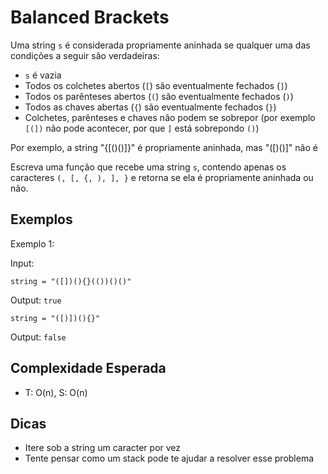 # Balanced Brackets

Uma string `s` é considerada propriamente aninhada se qualquer uma das condições a seguir são verdadeiras:
- `s` é vazia
- Todos os colchetes abertos (`[`) são eventualmente fechados (`]`)
- Todos os parênteses abertos (`(`) são eventualmente fechados (`)`)
- Todos as chaves abertas (`{`) são eventualmente fechados (`}`)
- Colchetes, parênteses e chaves não podem se sobrepor (por exemplo `[(])` não pode acontecer, por que `]` está sobrepondo `()`)

Por exemplo, a string "{[()()]}" é propriamente aninhada, mas "([)()]" não é

Escreva uma função que recebe uma string `s`, contendo apenas os caracteres `(, [, {, ), ], }` e retorna se ela é propriamente aninhada ou não.

## Exemplos 

Exemplo 1:

Input:

`string = "([])(){}(())()()"`

Output: `true`

`string = "([)])(){}"`

Output: `false`

## Complexidade Esperada

- T: O(n), S: O(n)

## Dicas

- Itere sob a string um caracter por vez
- Tente pensar como um stack pode te ajudar a resolver esse problema